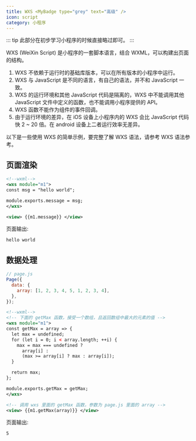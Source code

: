 ```yaml
---
title: WXS <MyBadge type="grey" text="高级" />
icon: script
category: 小程序
---
```


::: tip
此部分在初步学习小程序的时候直接略过即可。
:::

WXS (WeiXin Script) 是小程序的一套脚本语言，结合 WXML，可以构建出页面的结构。

1. WXS 不依赖于运行时的基础库版本，可以在所有版本的小程序中运行。
1. WXS 与 JavaScript 是不同的语言，有自己的语法，并不和 JavaScript 一致。
1. WXS 的运行环境和其他 JavaScript 代码是隔离的，WXS 中不能调用其他 JavaScript 文件中定义的函数，也不能调用小程序提供的 API。
1. WXS 函数不能作为组件的事件回调。
1. 由于运行环境的差异，在 iOS 设备上小程序内的 WXS 会比 JavaScript 代码快 2 ~ 20 倍。在 android 设备上二者运行效率无差异。

<!-- more -->

以下是一些使用 WXS 的简单示例，要完整了解 WXS 语法，请参考 WXS 语法参考。

## 页面渲染

```xml
<!--wxml-->
<wxs module="m1">
const msg = "hello world";

module.exports.message = msg;
</wxs>

<view> {{m1.message}} </view>
```

页面输出:

```html
hello world
```

## 数据处理

```js
// page.js
Page({
  data: {
    array: [1, 2, 3, 4, 5, 1, 2, 3, 4],
  },
});
```

```xml
<!--wxml-->
<!-- 下面的 getMax 函数，接受一个数组，且返回数组中最大的元素的值 -->
<wxs module="m1">
const getMax = array => {
  let max = undefined;
  for (let i = 0; i < array.length; ++i) {
    max = max === undefined ?
      array[i] :
      (max >= array[i] ? max : array[i]);
  }

  return max;
};

module.exports.getMax = getMax;
</wxs>

<!-- 调用 wxs 里面的 getMax 函数，参数为 page.js 里面的 array -->
<view> {{m1.getMax(array)}} </view>
```

页面输出:

```html
5
```
